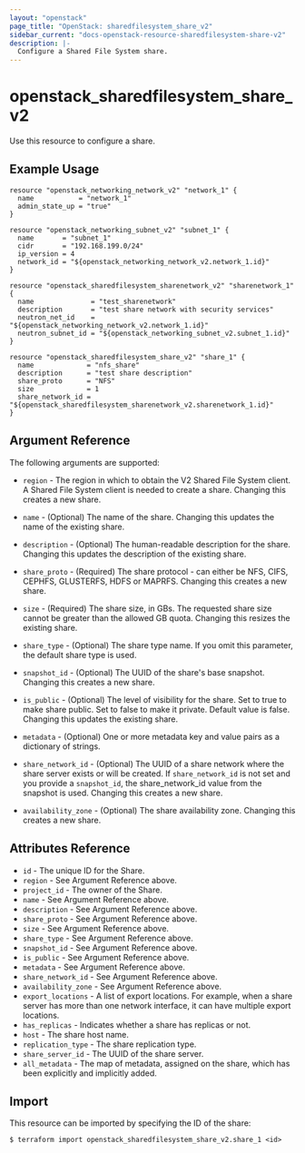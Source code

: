 ```yaml
---
layout: "openstack"
page_title: "OpenStack: sharedfilesystem_share_v2"
sidebar_current: "docs-openstack-resource-sharedfilesystem-share-v2"
description: |-
  Configure a Shared File System share.
---
```


# openstack\_sharedfilesystem\_share\_v2

Use this resource to configure a share.

## Example Usage

```hcl
resource "openstack_networking_network_v2" "network_1" {
  name           = "network_1"
  admin_state_up = "true"
}

resource "openstack_networking_subnet_v2" "subnet_1" {
  name       = "subnet_1"
  cidr       = "192.168.199.0/24"
  ip_version = 4
  network_id = "${openstack_networking_network_v2.network_1.id}"
}

resource "openstack_sharedfilesystem_sharenetwork_v2" "sharenetwork_1" {
  name              = "test_sharenetwork"
  description       = "test share network with security services"
  neutron_net_id    = "${openstack_networking_network_v2.network_1.id}"
  neutron_subnet_id = "${openstack_networking_subnet_v2.subnet_1.id}"
}

resource "openstack_sharedfilesystem_share_v2" "share_1" {
  name             = "nfs_share"
  description      = "test share description"
  share_proto      = "NFS"
  size             = 1
  share_network_id = "${openstack_sharedfilesystem_sharenetwork_v2.sharenetwork_1.id}"
}
```

## Argument Reference

The following arguments are supported:

* `region` - The region in which to obtain the V2 Shared File System client.
    A Shared File System client is needed to create a share. Changing this
    creates a new share.

* `name` - (Optional) The name of the share. Changing this updates the name
    of the existing share.

* `description` - (Optional) The human-readable description for the share.
    Changing this updates the description of the existing share.

* `share_proto` - (Required) The share protocol - can either be NFS, CIFS,
    CEPHFS, GLUSTERFS, HDFS or MAPRFS. Changing this creates a new share.

* `size` - (Required) The share size, in GBs. The requested share size cannot be greater
    than the allowed GB quota. Changing this resizes the existing share.

* `share_type` - (Optional) The share type name. If you omit this parameter, the default
    share type is used.

* `snapshot_id` - (Optional) The UUID of the share's base snapshot. Changing this creates
    a new share.

* `is_public` - (Optional) The level of visibility for the share. Set to true to make
    share public. Set to false to make it private. Default value is false. Changing this
    updates the existing share.

* `metadata` - (Optional) One or more metadata key and value pairs as a dictionary of
    strings.

* `share_network_id` - (Optional) The UUID of a share network where the share server exists
    or will be created. If `share_network_id` is not set and you provide a `snapshot_id`,
    the share_network_id value from the snapshot is used. Changing this creates a new share.

* `availability_zone` - (Optional) The share availability zone. Changing this creates a
    new share.

## Attributes Reference

* `id` - The unique ID for the Share.
* `region` - See Argument Reference above.
* `project_id` - The owner of the Share.
* `name` - See Argument Reference above.
* `description` - See Argument Reference above.
* `share_proto` - See Argument Reference above.
* `size` - See Argument Reference above.
* `share_type` - See Argument Reference above.
* `snapshot_id` - See Argument Reference above.
* `is_public` - See Argument Reference above.
* `metadata` - See Argument Reference above.
* `share_network_id` - See Argument Reference above.
* `availability_zone` - See Argument Reference above.
* `export_locations` - A list of export locations. For example, when a share server
    has more than one network interface, it can have multiple export locations.
* `has_replicas` - Indicates whether a share has replicas or not.
* `host` - The share host name.
* `replication_type` - The share replication type.
* `share_server_id` - The UUID of the share server.
* `all_metadata` - The map of metadata, assigned on the share, which has been
  explicitly and implicitly added.

## Import

This resource can be imported by specifying the ID of the share:

```
$ terraform import openstack_sharedfilesystem_share_v2.share_1 <id>
```
